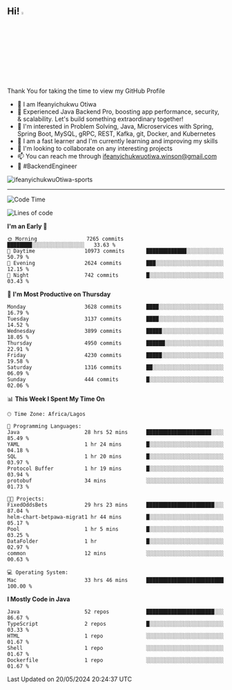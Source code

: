 <!-- BLOG-POST-LIST:START --><!-- BLOG-POST-LIST:END -->

## Hi! <img src="https://media.giphy.com/media/hvRJCLFzcasrR4ia7z/giphy.gif" width="4%"> 

Thank You for taking the time to view my GitHub Profile

- 👋 I am Ifeanyichukwu Otiwa
- 🚀 Experienced Java Backend Pro, boosting app performance, security, & scalability. Let's build something extraordinary together!
- 👀 I'm interested in Problem Solving, Java, Microservices with Spring, Spring Boot, MySQL, gRPC, REST, Kafka, git, Docker, and Kubernetes
- 🌱 I am a fast learner and I'm currently learning and improving my skills
- 💞️ I'm looking to collaborate on any interesting projects
- 📫 You can reach me through ifeanyichukwuotiwa.winson@gmail.com
- 🚀 #BackendEngineer

<p align="left" marginTop="10px"> <img src="https://komarev.com/ghpvc/?username=ifeanyichukwuOtiwa-sports&label=Profile%20views&color=0e75b6&style=for-the-badge" alt="ifeanyichukwuOtiwa-sports" /> </p>

***

<!--START_SECTION:waka-->
![Code Time](http://img.shields.io/badge/Code%20Time-2%2C545%20hrs%209%20mins-blue)

![Lines of code](https://img.shields.io/badge/From%20Hello%20World%20I%27ve%20Written-5.4%20million%20lines%20of%20code-blue)

**I'm an Early 🐤** 

```text
🌞 Morning                7265 commits        ████████░░░░░░░░░░░░░░░░░   33.63 % 
🌆 Daytime                10973 commits       █████████████░░░░░░░░░░░░   50.79 % 
🌃 Evening                2624 commits        ███░░░░░░░░░░░░░░░░░░░░░░   12.15 % 
🌙 Night                  742 commits         █░░░░░░░░░░░░░░░░░░░░░░░░   03.43 % 
```
📅 **I'm Most Productive on Thursday** 

```text
Monday                   3628 commits        ████░░░░░░░░░░░░░░░░░░░░░   16.79 % 
Tuesday                  3137 commits        ████░░░░░░░░░░░░░░░░░░░░░   14.52 % 
Wednesday                3899 commits        █████░░░░░░░░░░░░░░░░░░░░   18.05 % 
Thursday                 4950 commits        ██████░░░░░░░░░░░░░░░░░░░   22.91 % 
Friday                   4230 commits        █████░░░░░░░░░░░░░░░░░░░░   19.58 % 
Saturday                 1316 commits        ██░░░░░░░░░░░░░░░░░░░░░░░   06.09 % 
Sunday                   444 commits         █░░░░░░░░░░░░░░░░░░░░░░░░   02.06 % 
```


📊 **This Week I Spent My Time On** 

```text
🕑︎ Time Zone: Africa/Lagos

💬 Programming Languages: 
Java                     28 hrs 52 mins      █████████████████████░░░░   85.49 % 
YAML                     1 hr 24 mins        █░░░░░░░░░░░░░░░░░░░░░░░░   04.18 % 
SQL                      1 hr 20 mins        █░░░░░░░░░░░░░░░░░░░░░░░░   03.97 % 
Protocol Buffer          1 hr 19 mins        █░░░░░░░░░░░░░░░░░░░░░░░░   03.94 % 
protobuf                 34 mins             ░░░░░░░░░░░░░░░░░░░░░░░░░   01.73 % 

🐱‍💻 Projects: 
FixedOddsBets            29 hrs 23 mins      ██████████████████████░░░   87.04 % 
helm-chart-betpawa-migrat1 hr 44 mins        █░░░░░░░░░░░░░░░░░░░░░░░░   05.17 % 
Pool                     1 hr 5 mins         █░░░░░░░░░░░░░░░░░░░░░░░░   03.25 % 
DataFolder               1 hr                █░░░░░░░░░░░░░░░░░░░░░░░░   02.97 % 
common                   12 mins             ░░░░░░░░░░░░░░░░░░░░░░░░░   00.63 % 

💻 Operating System: 
Mac                      33 hrs 46 mins      █████████████████████████   100.00 % 
```

**I Mostly Code in Java** 

```text
Java                     52 repos            ██████████████████████░░░   86.67 % 
TypeScript               2 repos             █░░░░░░░░░░░░░░░░░░░░░░░░   03.33 % 
HTML                     1 repo              ░░░░░░░░░░░░░░░░░░░░░░░░░   01.67 % 
Shell                    1 repo              ░░░░░░░░░░░░░░░░░░░░░░░░░   01.67 % 
Dockerfile               1 repo              ░░░░░░░░░░░░░░░░░░░░░░░░░   01.67 % 
```




 Last Updated on 20/05/2024 20:24:37 UTC
<!--END_SECTION:waka-->

<!--
<p align="center">
![trophy](https://github-profile-trophy.vercel.app/?username=ifeanyichukwuOtiwa-sports&theme=onedark) (https://github.com/ryo-ma/github-profile-trophy)
</p>
-->

<!---
ifeanyi-otiwa/ifeanyi-otiwa is a ✨ special ✨ repository because its `README.md` (this file) appears on your GitHub profile.
You can click the Preview link to take a look at your changes.
--->
